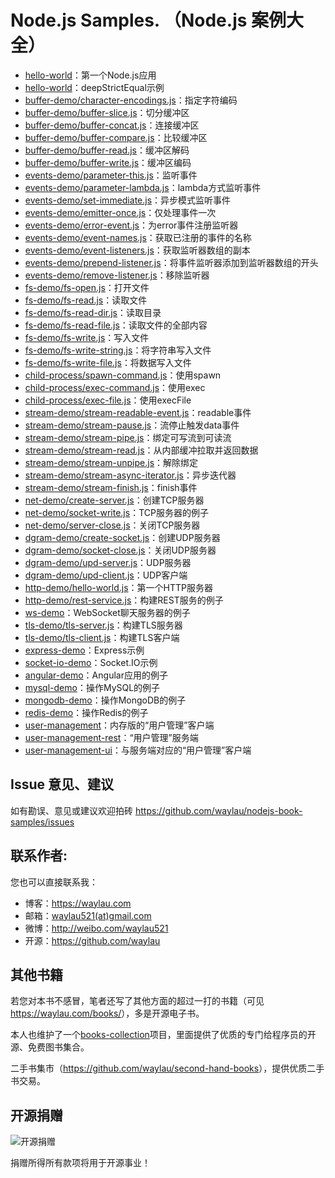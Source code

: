 # Node.js Samples. （Node.js 案例大全）

* [hello-world](samples/hello-world)：第一个Node.js应用
* [hello-world](samples/deep-strict-equal/)：deepStrictEqual示例
* [buffer-demo/character-encodings.js](samples/buffer-demo/character-encodings.js)：指定字符编码
* [buffer-demo/buffer-slice.js](samples/buffer-demo/buffer-slice.js)：切分缓冲区
* [buffer-demo/buffer-concat.js](samples/buffer-demo/buffer-concat.js)：连接缓冲区
* [buffer-demo/buffer-compare.js](samples/buffer-demo/buffer-compare.js)：比较缓冲区
* [buffer-demo/buffer-read.js](samples/buffer-demo/buffer-read.js)：缓冲区解码
* [buffer-demo/buffer-write.js](samples/buffer-demo/buffer-write.js)：缓冲区编码
* [events-demo/parameter-this.js](samples/events-demo/parameter-this.js)：监听事件
* [events-demo/parameter-lambda.js](samples/events-demo/parameter-lambda.js)：lambda方式监听事件
* [events-demo/set-immediate.js](samples/events-demo/set-immediate.js)：异步模式监听事件
* [events-demo/emitter-once.js](samples/events-demo/emitter-once.js)：仅处理事件一次
* [events-demo/error-event.js](samples/events-demo/error-event.js)：为error事件注册监听器
* [events-demo/event-names.js](samples/events-demo/event-names.js)：获取已注册的事件的名称
* [events-demo/event-listeners.js](samples/events-demo/event-listeners.js)：获取监听器数组的副本
* [events-demo/prepend-listener.js](samples/events-demo/prepend-listener.js)：将事件监听器添加到监听器数组的开头
* [events-demo/remove-listener.js](samples/events-demo/remove-listener.js)：移除监听器
* [fs-demo/fs-open.js](samples/fs-demo/fs-open.js)：打开文件
* [fs-demo/fs-read.js](samples/fs-demo/fs-read.js)：读取文件
* [fs-demo/fs-read-dir.js](samples/fs-demo/fs-read-dir.js)：读取目录
* [fs-demo/fs-read-file.js](samples/fs-demo/fs-read-file.js)：读取文件的全部内容
* [fs-demo/fs-write.js](samples/fs-demo/fs-write.js)：写入文件
* [fs-demo/fs-write-string.js](samples/fs-demo/fs-write-string.js)：将字符串写入文件
* [fs-demo/fs-write-file.js](samples/fs-demo/fs-write-file.js)：将数据写入文件
* [child-process/spawn-command.js](samples/child-process/spawn-command.js)：使用spawn
* [child-process/exec-command.js](samples/child-process/exec-command.js)：使用exec
* [child-process/exec-file.js](samples/child-process/exec-file.js)：使用execFile
* [stream-demo/stream-readable-event.js](samples/stream-demo/stream-readable-event.js)：readable事件
* [stream-demo/stream-pause.js](samples/stream-demo/stream-pause.js)：流停止触发data事件
* [stream-demo/stream-pipe.js](samples/stream-demo/stream-pipe.js)：绑定可写流到可读流
* [stream-demo/stream-read.js](samples/stream-demo/stream-read.js)：从内部缓冲拉取并返回数据
* [stream-demo/stream-unpipe.js](samples/stream-demo/stream-unpipe.js)：解除绑定
* [stream-demo/stream-async-iterator.js](samples/stream-demo/stream-async-iterator.js)：异步迭代器
* [stream-demo/stream-finish.js](samples/stream-demo/stream-finish.js)：finish事件
* [net-demo/create-server.js](samples/net-demo/create-server.js)：创建TCP服务器
* [net-demo/socket-write.js](samples/net-demo/socket-write.js)：TCP服务器的例子
* [net-demo/server-close.js](samples/net-demo/server-close.js)：关闭TCP服务器
* [dgram-demo/create-socket.js](samples/dgram-demo/create-socket.js)：创建UDP服务器
* [dgram-demo/socket-close.js](samples/dgram-demo/socket-close.js)：关闭UDP服务器
* [dgram-demo/upd-server.js](samples/dgram-demo/upd-server.js)：UDP服务器
* [dgram-demo/upd-client.js](samples/dgram-demo/upd-client.js)：UDP客户端
* [http-demo/hello-world.js](samples/http-demo/hello-world.js)：第一个HTTP服务器
* [http-demo/rest-service.js](samples/http-demo/rest-service.js)：构建REST服务的例子
* [ws-demo](samples/ws-demo)：WebSocket聊天服务器的例子
* [tls-demo/tls-server.js](samples/tls-demo/tls-server.js)：构建TLS服务器
* [tls-demo/tls-client.js](samples/tls-demo/tls-client.js)：构建TLS客户端
* [express-demo](samples/express-demo)：Express示例
* [socket-io-demo](samples/socket-io-demo)：Socket.IO示例
* [angular-demo](samples/angular-demo)：Angular应用的例子
* [mysql-demo](samples/mysql-demo)：操作MySQL的例子
* [mongodb-demo](samples/mongodb-demo)：操作MongoDB的例子
* [redis-demo](samples/redis-demo)：操作Redis的例子
* [user-management](samples/user-management)：内存版的“用户管理”客户端
* [user-management-rest](samples/user-management-rest)：“用户管理”服务端
* [user-management-ui](samples/user-management-ui)：与服务端对应的“用户管理”客户端


## Issue 意见、建议

如有勘误、意见或建议欢迎拍砖 <https://github.com/waylau/nodejs-book-samples/issues>

## 联系作者:

您也可以直接联系我：

* 博客：https://waylau.com
* 邮箱：[waylau521(at)gmail.com](mailto:waylau521@gmail.com)
* 微博：http://weibo.com/waylau521
* 开源：https://github.com/waylau


## 其他书籍

若您对本书不感冒，笔者还写了其他方面的超过一打的书籍（可见<https://waylau.com/books/>），多是开源电子书。

本人也维护了一个[books-collection](https://github.com/waylau/books-collection)项目，里面提供了优质的专门给程序员的开源、免费图书集合。

二手书集市（<https://github.com/waylau/second-hand-books>），提供优质二手书交易。

## 开源捐赠


![开源捐赠](https://waylau.com/images/showmethemoney-sm.jpg)

捐赠所得所有款项将用于开源事业！